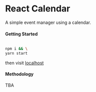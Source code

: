 # React Calendar 

A simple event manager using a calendar.

#### Getting Started 

```sh

npm i && \
yarn start
```

then visit [localhost](http://localhost:3000)

#### Methodology

TBA

